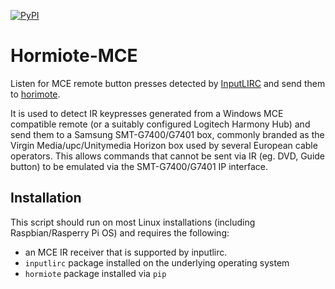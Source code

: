[![PyPI](https://img.shields.io/pypi/v/horimote-mce.svg)](https://pypi.python.org/pypi/horimote-mce/)

# Hormiote-MCE

Listen for MCE remote button presses detected by [InputLIRC](https://packages.debian.org/buster/inputlirc) and send them to [horimote](https://github.com/benleb/horimote).

It is used to detect IR keypresses generated from a Windows MCE compatible remote (or a suitably configured Logitech Harmony Hub) and send them to a Samsung SMT-G7400/G7401 box, commonly branded as the Virgin Media/upc/Unitymedia Horizon box used by several European cable operators. This allows commands that cannot be sent via IR (eg. DVD, Guide button) to be emulated via the SMT-G7400/G7401 IP interface.

## Installation

This script should run on most Linux installations (including Raspbian/Rasperry Pi OS) and requires the following:

- an MCE IR receiver that is supported by inputlirc.
- `inputlirc` package installed on the underlying operating system
- `hormiote` package installed via `pip`
